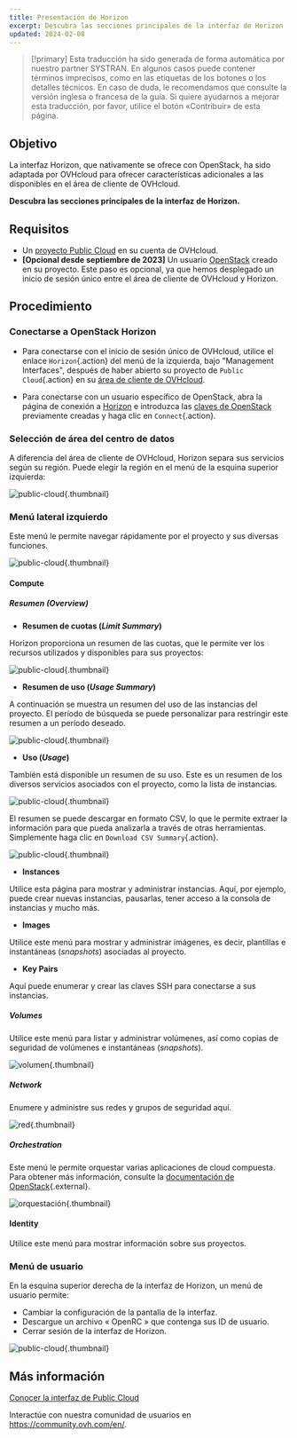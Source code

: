 ```yaml
---
title: Presentación de Horizon
excerpt: Descubra las secciones principales de la interfaz de Horizon
updated: 2024-02-08
---
```


> [!primary]
> Esta traducción ha sido generada de forma automática por nuestro partner SYSTRAN. En algunos casos puede contener términos imprecisos, como en las etiquetas de los botones o los detalles técnicos. En caso de duda, le recomendamos que consulte la versión inglesa o francesa de la guía. Si quiere ayudarnos a mejorar esta traducción, por favor, utilice el botón «Contribuir» de esta página.
>

## Objetivo

La interfaz Horizon, que nativamente se ofrece con OpenStack, ha sido adaptada por OVHcloud para ofrecer características adicionales a las disponibles en el área de cliente de OVHcloud.

**Descubra las secciones principales de la interfaz de Horizon.**

## Requisitos

- Un [proyecto Public Cloud](/pages/public_cloud/compute/create_a_public_cloud_project) en su cuenta de OVHcloud.
- **[Opcional desde septiembre de 2023]** Un usuario [OpenStack](/pages/public_cloud/compute/create_and_delete_a_user) creado en su proyecto. Este paso es opcional, ya que hemos desplegado un inicio de sesión único entre el área de cliente de OVHcloud y Horizon.

## Procedimiento

### Conectarse a OpenStack Horizon

* Para conectarse con el inicio de sesión único de OVHcloud, utilice el enlace `Horizon`{.action} del menú de la izquierda, bajo "Management Interfaces", después de haber abierto su proyecto de `Public Cloud`{.action} en su [área de cliente de OVHcloud](https://www.ovh.com/auth/?action=gotomanager&from=https://www.ovh.es/&ovhSubsidiary=es).

* Para conectarse con un usuario específico de OpenStack, abra la página de conexión a [Horizon](https://horizon.cloud.ovh.net/auth/login/) e introduzca las [claves de OpenStack](/pages/public_cloud/compute/create_and_delete_a_user) previamente creadas y haga clic en `Connect`{.action}.

### Selección de área del centro de datos

A diferencia del área de cliente de OVHcloud, Horizon separa sus servicios según su región. Puede elegir la región en el menú de la esquina superior izquierda:

![public-cloud](images/region2021.png){.thumbnail}

### Menú lateral izquierdo

Este menú le permite navegar rápidamente por el proyecto y sus diversas funciones.

![public-cloud](images/leftmenu2021.png){.thumbnail}

#### Compute

##### **Resumen (*Overview*)**

- **Resumen de cuotas (*Limit Summary*)**

Horizon proporciona un resumen de las cuotas, que le permite ver los recursos utilizados y disponibles para sus proyectos:

![public-cloud](images/quotas2021.png){.thumbnail}

- **Resumen de uso (*Usage Summary*)**

A continuación se muestra un resumen del uso de las instancias del proyecto. El período de búsqueda se puede personalizar para restringir este resumen a un período deseado.

![public-cloud](images/usagesummary2021.png){.thumbnail}

- **Uso (*Usage*)** 

También está disponible un resumen de su uso. Este es un resumen de los diversos servicios asociados con el proyecto, como la lista de instancias.

![public-cloud](images/usage2021.png){.thumbnail}

El resumen se puede descargar en formato CSV, lo que le permite extraer la información para que pueda analizarla a través de otras herramientas. Simplemente haga clic en `Download CSV Summary`{.action}.

![public-cloud](images/csv2021.png){.thumbnail}

- **Instances**

Utilice esta página para mostrar y administrar instancias. Aquí, por ejemplo, puede crear nuevas instancias, pausarlas, tener acceso a la consola de instancias y mucho más.

- **Images**

Utilice este menú para mostrar y administrar imágenes, es decir, plantillas e instantáneas (*snapshots*) asociadas al proyecto.

- **Key Pairs**

Aquí puede enumerar y crear las claves SSH para conectarse a sus instancias.

##### **Volumes**

Utilice este menú para listar y administrar volúmenes, así como copias de seguridad de volúmenes e instantáneas (*snapshots*).

![volumen](images/volumes2021.png){.thumbnail}

##### **Network**

Enumere y administre sus redes y grupos de seguridad aquí. 

![red](images/network2021.png){.thumbnail}

##### **Orchestration**

Este menú le permite orquestar varias aplicaciones de cloud compuesta.<br>
Para obtener más información, consulte la [documentación de OpenStack](https://docs.openstack.org/horizon/pike/user/stacks.html){.external}.

![orquestación](images/orchestration2021.png){.thumbnail}

#### Identity

Utilice este menú para mostrar información sobre sus proyectos.

### Menú de usuario

En la esquina superior derecha de la interfaz de Horizon, un menú de usuario permite: 

- Cambiar la configuración de la pantalla de la interfaz.
- Descargue un archivo « OpenRC » que contenga sus ID de usuario.
- Cerrar sesión de la interfaz de Horizon.

![public-cloud](images/username2021.png){.thumbnail}

## Más información

[Conocer la interfaz de Public Cloud](/pages/public_cloud/compute/03-public-cloud-interface-walk-me)
 
Interactúe con nuestra comunidad de usuarios en <https://community.ovh.com/en/>.